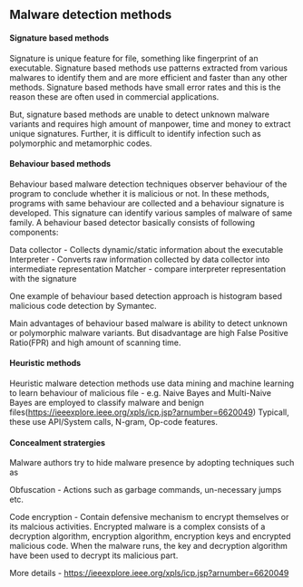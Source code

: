 ## Malware detection methods

#### Signature based methods

Signature is unique feature for file, something like fingerprint of an executable. Signature based methods use patterns extracted from various malwares to identify them and are more efficient and faster than any other methods. Signature based methods have small error rates and this is the reason these are often used in commercial applications.

But, signature based methods are unable to detect unknown malware variants and requires high amount of manpower, time and money to extract unique signatures. Further, it is difficult to identify infection such as polymorphic and metamorphic codes.

#### Behaviour based methods

Behaviour based malware detection techniques observer behaviour of the program to conclude whether it is malicious or not. In these methods, programs with same behaviour are collected and a behaviour signature is developed. This signature can identify various samples of malware of same family. A behaviour based detector basically consists of following components:

Data collector - Collects dynamic/static information about the executable
Interpreter - Converts raw information collected by data collector into intermediate representation
Matcher - compare interpreter representation with the signature

One example of behaviour based detection approach is histogram based malicious code detection by Symantec.

Main advantages of behaviour based malware is ability to detect unknown or polymorphic malware variants. But disadvantage are high False Positive Ratio(FPR) and high amount of scanning time.

#### Heuristic methods

Heuristic malware detection methods use data mining and machine learning to learn behaviour of malicious file - e.g. Naive Bayes and Multi-Naive Bayes are employed to classify malware and benign files(https://ieeexplore.ieee.org/xpls/icp.jsp?arnumber=6620049) Typicall, these use API/System calls, N-gram, Op-code features.

#### Concealment stratergies

Malware authors try to hide malware presence by adopting techniques such as

Obfuscation - Actions such as garbage commands, un-necessary jumps etc.

Code encryption - Contain defensive mechanism to encrypt themselves or its malcious activities. Encrypted malware is a complex consists of a decryption algorithm, encryption algorithm, encryption keys and encrypted malicious code. When the malware runs, the key and decryption algorithm have been used to decrypt its malicious part.

More details - https://ieeexplore.ieee.org/xpls/icp.jsp?arnumber=6620049
